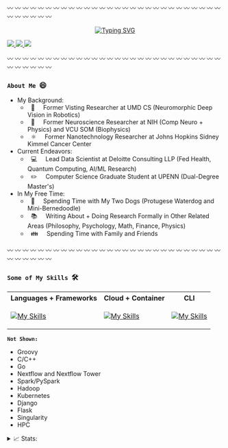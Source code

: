:wavy_dash: :wavy_dash: :wavy_dash: :wavy_dash: :wavy_dash: :wavy_dash: :wavy_dash: :wavy_dash: :wavy_dash: :wavy_dash: :wavy_dash: :wavy_dash: :wavy_dash: :wavy_dash: :wavy_dash: :wavy_dash: :wavy_dash: :wavy_dash: :wavy_dash: :wavy_dash: :wavy_dash: :wavy_dash: :wavy_dash: :wavy_dash: :wavy_dash: :wavy_dash: :wavy_dash: :wavy_dash: :wavy_dash: :wavy_dash: :wavy_dash: :wavy_dash: :wavy_dash: :wavy_dash:

<p align="center">
<a href="https://github.com/ankushkgupta">
    <img src="https://readme-typing-svg.demolab.com?font=Georgia&size=24&duration=1500&pause=200&multiline=true&width=600&height=100&lines=Ankush+K.+Gupta;&#8594; Data+Scientist+%7C+ML+Engineer+%7C+Researcher;&#8594; AI, Computer+Vision, Quantum+Computing;" alt="Typing SVG" />
</a>

<p align="left">
<a href="https://drive.google.com/file/d/1n5p1fI9zN4Eo-b-ey2Wh-yNUCAxCjjSO/view?usp=share_link">
    <img src="https://img.shields.io/badge/PDF-CV-red?style=flat-square&logo=adobe">
</a>
<a href="https://www.linkedin.com/in/ankushgpta/">
    <img src="https://img.shields.io/badge/-Linkedin-blue?style=flat-square&logo=linkedin">
</a>
<a href="mailto:ankushgpta2@gmail.com">
    <img src="https://img.shields.io/badge/-Email-red?style=flat-square&logo=gmail&logoColor=white">
</a>

:wavy_dash: :wavy_dash: :wavy_dash: :wavy_dash: :wavy_dash: :wavy_dash: :wavy_dash: :wavy_dash: :wavy_dash: :wavy_dash: :wavy_dash: :wavy_dash: :wavy_dash: :wavy_dash: :wavy_dash: :wavy_dash: :wavy_dash: :wavy_dash: :wavy_dash: :wavy_dash: :wavy_dash: :wavy_dash: :wavy_dash: :wavy_dash: :wavy_dash: :wavy_dash: :wavy_dash: :wavy_dash: :wavy_dash: :wavy_dash: :wavy_dash: :wavy_dash: :wavy_dash: :wavy_dash:
    
### ```About Me``` &nbsp;:smile:
* My Background: 
    * &nbsp; 🤖 &nbsp;&nbsp;&nbsp; Former Visting Researcher at UMD CS (Neuromorphic Deep Vision in Robotics)
    * &nbsp; 🧠 &nbsp;&nbsp;&nbsp; Former Neuroscience Researcher at NIH (Comp Neuro + Physics) and VCU SOM (Biophysics)
    * &nbsp; ⚛️ &nbsp;&nbsp;&nbsp; Former Nanotechnology Researcher at Johns Hopkins Sidney Kimmel Cancer Center
* Current Endeavors:
    * &nbsp; :computer: &nbsp;&nbsp;&nbsp; Lead Data Scientist at Deloitte Consulting LLP (Fed Health, Quantum Computing, AI/ML Research)
    * &nbsp; :pencil2: &nbsp;&nbsp;&nbsp; Computer Science Graduate Student at UPENN (Dual-Degree Master's)
* In My Free Time:
    * &nbsp; :dog: &nbsp;&nbsp;&nbsp; Spending Time with My Two Dogs (Protugese Waterdog and Mini-Bernedoodle)
    * &nbsp; :books: &nbsp;&nbsp;&nbsp; Writing About + Doing Research Formally in Other Related Areas (Philosophy, Psychology, Math, Finance, Physics)
    * &nbsp; 👪 &nbsp;&nbsp;&nbsp; Spending Time with Family and Friends

:wavy_dash: :wavy_dash: :wavy_dash: :wavy_dash: :wavy_dash: :wavy_dash: :wavy_dash: :wavy_dash: :wavy_dash: :wavy_dash: :wavy_dash: :wavy_dash: :wavy_dash: :wavy_dash: :wavy_dash: :wavy_dash: :wavy_dash: :wavy_dash: :wavy_dash: :wavy_dash: :wavy_dash: :wavy_dash: :wavy_dash: :wavy_dash: :wavy_dash: :wavy_dash: :wavy_dash: :wavy_dash: :wavy_dash: :wavy_dash: :wavy_dash: :wavy_dash: :wavy_dash: :wavy_dash:

### ```Some of My Skills``` &nbsp;🛠️
    
<table>
<tr><th>Languages + Frameworks </th><th>Cloud + Container </th><th>CLI</th></tr>
<tr><td>

[![My Skills](https://skills.thijs.gg/icons?i=py,r,java,matlab,perl,mysql,scala,md,pytorch,tensorfow&theme=light&perline=5)](https://skills.thijs.gg)
</td><td>
    
[![My Skills](https://skills.thijs.gg/icons?i=azure,aws,gcp,docker&theme=light&perline=5)](https://skills.thijs.gg)
</td><td>

[![My Skills](https://skills.thijs.gg/icons?i=git,bash,powershell&theme=light&perline=3)](https://skills.thijs.gg)
    
</table>
    
**```Not Shown:```**
* Groovy
* C/C++
* Go
* Nextflow and Nextflow Tower 
* Spark/PySpark
* Hadoop
* Kubernetes
* Django
* Flask
* Singularity
* HPC

<details>
<summary>📈 Stats:</summary>
<br>
    
<!-- <a href="https://github.com/ankushgpta2">
    <img src="https://github-readme-stats.vercel.app/api?username=ankushgpta2&show_icons=true&count_private=true&show_icons=true&hide_border=true&hide_title=true&card_width=300px&hide_rank=true&bg_color=00000000&theme=dracula">
</a> -->

<a href="https://github.com/ankushgpta2">
    <img src="https://github-stats-alpha.vercel.app/api?username=ankushgpta2&cc=22272e&tc=37BCF6&ic=fff&bc=0000">
</a> 
<br>
